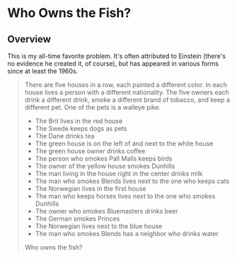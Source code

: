 # Who Owns the Fish?

## Overview

This is my all-time favorite problem. It's often attributed to Einstein (there's no evidence he created it, of course), but has appeared in various forms since at least the 1960s.

> There are five houses in a row, each painted a different color. In each house lives a person with a different nationality. The five owners each drink a different drink, smoke a different brand of tobacco, and keep a different pet. One of the pets is a walleye pike.
> - The Brit lives in the red house
> - The Swede keeps dogs as pets
> - The Dane drinks tea
> - The green house is on the left of and next to the white house
> - The green house owner drinks coffee
> - The person who smokes Pall Malls keeps birds
> - The owner of the yellow house smokes Dunhills
> - The man living in the house right in the center drinks milk
> - The man who smokes Blends lives next to the one who keeps cats
> - The Norwegian lives in the first house
> - The man who keeps horses lives next to the one who smokes Dunhills
> - The owner who smokes Bluemasters drinks beer
> - The German smokes Princes
> - The Norwegian lives next to the blue house
> - The man who smokes Blends has a neighbor who drinks water
>
> Who owns the fish?
